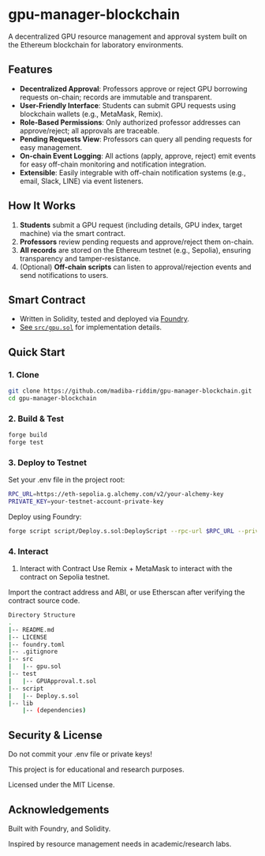 # gpu-manager-blockchain

A decentralized GPU resource management and approval system built on the Ethereum blockchain for laboratory environments.

## Features

- **Decentralized Approval**: Professors approve or reject GPU borrowing requests on-chain; records are immutable and transparent.
- **User-Friendly Interface**: Students can submit GPU requests using blockchain wallets (e.g., MetaMask, Remix).
- **Role-Based Permissions**: Only authorized professor addresses can approve/reject; all approvals are traceable.
- **Pending Requests View**: Professors can query all pending requests for easy management.
- **On-chain Event Logging**: All actions (apply, approve, reject) emit events for easy off-chain monitoring and notification integration.
- **Extensible**: Easily integrable with off-chain notification systems (e.g., email, Slack, LINE) via event listeners.

## How It Works

1. **Students** submit a GPU request (including details, GPU index, target machine) via the smart contract.
2. **Professors** review pending requests and approve/reject them on-chain.
3. **All records** are stored on the Ethereum testnet (e.g., Sepolia), ensuring transparency and tamper-resistance.
4. (Optional) **Off-chain scripts** can listen to approval/rejection events and send notifications to users.

## Smart Contract

- Written in Solidity, tested and deployed via [Foundry](https://book.getfoundry.sh/).
- [See `src/gpu.sol`](src/GPUApproval.sol) for implementation details.

## Quick Start

### 1. Clone
```bash
git clone https://github.com/madiba-riddim/gpu-manager-blockchain.git
cd gpu-manager-blockchain
```
### 2. Build & Test

```bash
forge build
forge test
```

### 3. Deploy to Testnet
Set your .env file in the project root:
```bash
RPC_URL=https://eth-sepolia.g.alchemy.com/v2/your-alchemy-key
PRIVATE_KEY=your-testnet-account-private-key
```
Deploy using Foundry:
```bash
forge script script/Deploy.s.sol:DeployScript --rpc-url $RPC_URL --private-key $PRIVATE_KEY --broadcast
```

### 4. Interact
1. Interact with Contract
Use Remix + MetaMask to interact with the contract on Sepolia testnet.

Import the contract address and ABI, or use Etherscan after verifying the contract source code.
```bash
Directory Structure
.
|-- README.md
|-- LICENSE
|-- foundry.toml
|-- .gitignore
|-- src
|   |-- gpu.sol
|-- test
|   |-- GPUApproval.t.sol
|-- script
|   |-- Deploy.s.sol
|-- lib
    |-- (dependencies)

```

## Security & License
Do not commit your .env file or private keys!

This project is for educational and research purposes.

Licensed under the MIT License.

## Acknowledgements
Built with Foundry, and Solidity.

Inspired by resource management needs in academic/research labs.

